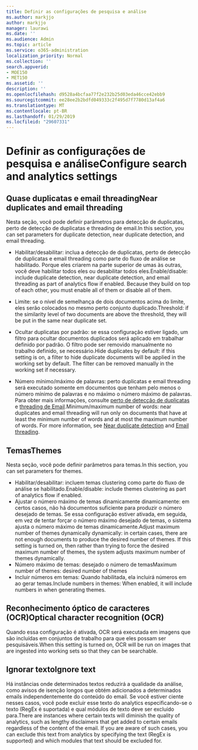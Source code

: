 ```yaml
---
title: Definir as configurações de pesquisa e análise
ms.author: markjjo
author: markjjo
manager: laurawi
ms.date: ''
ms.audience: Admin
ms.topic: article
ms.service: o365-administration
localization_priority: Normal
ms.collection: ''
search.appverid:
- MOE150
- MET150
ms.assetid: ''
description: ''
ms.openlocfilehash: d9528a4bcfaa77f2e232b25d03eda46cce42ebb9
ms.sourcegitcommit: ee28ee2b2bdfd049333c2f495d7f7780d13af4a6
ms.translationtype: MT
ms.contentlocale: pt-BR
ms.lasthandoff: 01/29/2019
ms.locfileid: "29607331"
---
```

# <a name="configure-search-and-analytics-settings"></a><span data-ttu-id="49582-102">Definir as configurações de pesquisa e análise</span><span class="sxs-lookup"><span data-stu-id="49582-102">Configure search and analytics settings</span></span>


## <a name="near-duplicates-and-email-threading"></a><span data-ttu-id="49582-103">Quase duplicatas e email threading</span><span class="sxs-lookup"><span data-stu-id="49582-103">Near duplicates and email threading</span></span>

<span data-ttu-id="49582-104">Nesta seção, você pode definir parâmetros para detecção de duplicatas, perto de detecção de duplicatas e threading de email.</span><span class="sxs-lookup"><span data-stu-id="49582-104">In this section, you can set parameters for duplicate detection, near duplicate detection, and email threading.</span></span>

- <span data-ttu-id="49582-p101">Habilitar/desabilitar: inclua a detecção de duplicatas, perto de detecção de duplicatas e email threading como parte do fluxo de análise se habilitado. Porque eles criarem na parte superior de umas às outras, você deve habilitar todos eles ou desabilitar todos eles.</span><span class="sxs-lookup"><span data-stu-id="49582-p101">Enable/disable: include duplicate detection, near duplicate detection, and email threading as part of analytics flow if enabled. Because they build on top of each other, you must enable all of them or disable all of them.</span></span>

- <span data-ttu-id="49582-107">Limite: se o nível de semelhança de dois documentos acima do limite, eles serão colocados no mesmo perto conjunto duplicado.</span><span class="sxs-lookup"><span data-stu-id="49582-107">Threshold: if the similarity level of two documents are above the threshold, they will be put in the same near duplicate set.</span></span>

- <span data-ttu-id="49582-p102">Ocultar duplicatas por padrão: se essa configuração estiver ligado, um filtro para ocultar documentos duplicados será aplicado em trabalhar definido por padrão. O filtro pode ser removido manualmente no trabalho definido, se necessário.</span><span class="sxs-lookup"><span data-stu-id="49582-p102">Hide duplicates by default: if this setting is on, a filter to hide duplicate documents will be applied in the working set by default. The filter can be removed manually in the working set if necessary.</span></span>

- <span data-ttu-id="49582-p103">Número mínimo/máximo de palavras: perto duplicatas e email threading será executado somente em documentos que tenham pelo menos o número mínimo de palavras e no máximo o número máximo de palavras. Para obter mais informações, consulte [perto de detecção de duplicatas](near-duplicates.md) e [threading de Email](email-threading.md).</span><span class="sxs-lookup"><span data-stu-id="49582-p103">Minimum/maximum number of words: near duplicates and email threading will run only on documents that have at least the minimum number of words and at most the maximum number of words. For more information, see [Near duplicate detection](near-duplicates.md) and [Email threading](email-threading.md).</span></span>

## <a name="themes"></a><span data-ttu-id="49582-112">Temas</span><span class="sxs-lookup"><span data-stu-id="49582-112">Themes</span></span>

<span data-ttu-id="49582-113">Nesta seção, você pode definir parâmetros para temas.</span><span class="sxs-lookup"><span data-stu-id="49582-113">In this section, you can set parameters for themes.</span></span>

- <span data-ttu-id="49582-114">Habilitar/desabilitar: incluem temas clustering como parte do fluxo de análise se habilitado.</span><span class="sxs-lookup"><span data-stu-id="49582-114">Enable/disable: include themes clustering as part of analytics flow if enabled.</span></span>
- <span data-ttu-id="49582-p104">Ajustar o número máximo de temas dinamicamente dinamicamente: em certos casos, não há documentos suficiente para produzir o número desejado de temas. Se essa configuração estiver ativada, em seguida, em vez de tentar forçar o número máximo desejado de temas, o sistema ajusta o número máximo de temas dinamicamente.</span><span class="sxs-lookup"><span data-stu-id="49582-p104">Adjust maximum number of themes dynamically dynamically: in certain cases, there are not enough documents to produce the desired number of themes. If this setting is turned on, then rather than trying to force the desired maximum number of themes, the system adjusts maximum number of themes dynamically.</span></span>
- <span data-ttu-id="49582-117">Número máximo de temas: desejado o número de temas</span><span class="sxs-lookup"><span data-stu-id="49582-117">Maximum number of themes: desired number of themes</span></span>
- <span data-ttu-id="49582-118">Incluir números em temas: Quando habilitada, ela incluirá números em ao gerar temas.</span><span class="sxs-lookup"><span data-stu-id="49582-118">Include numbers in themes: When enabled, it will include numbers in when generating themes.</span></span>  

## <a name="optical-character-recognition-ocr"></a><span data-ttu-id="49582-119">Reconhecimento óptico de caracteres (OCR)</span><span class="sxs-lookup"><span data-stu-id="49582-119">Optical character recognition (OCR)</span></span>

<span data-ttu-id="49582-120">Quando essa configuração é ativada, OCR será executada em imagens que são incluídas em conjuntos de trabalho para que eles possam ser pesquisáveis.</span><span class="sxs-lookup"><span data-stu-id="49582-120">When this setting is turned on, OCR will be run on images that are ingested into working sets so that they can be searchable.</span></span>

## <a name="ignore-text"></a><span data-ttu-id="49582-121">Ignorar texto</span><span class="sxs-lookup"><span data-stu-id="49582-121">Ignore text</span></span>

<span data-ttu-id="49582-p105">Há instâncias onde determinados textos reduzirá a qualidade da análise, como avisos de isenção longos que obtém adicionados a determinados emails independentemente do conteúdo do email. Se você estiver ciente nesses casos, você pode excluir esse texto do analytics especificando-se o texto (RegEx é suportada) e qual módulos de texto deve ser excluído para.</span><span class="sxs-lookup"><span data-stu-id="49582-p105">There are instances where certain texts will diminish the quality of analytics, such as lengthy disclaimers that get added to certain emails regardless of the content of the email. If you are aware of such cases, you can exclude this text from analytics by specifying the text (RegEx is supported) and which modules that text should be excluded for.</span></span>